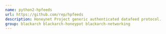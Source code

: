 ```yaml
---
name: python2-hpfeeds
url: https://github.com/rep/hpfeeds
description: Honeynet Project generic authenticated datafeed protocol.
group: blackarch blackarch-honeypot blackarch-networking
---
```

